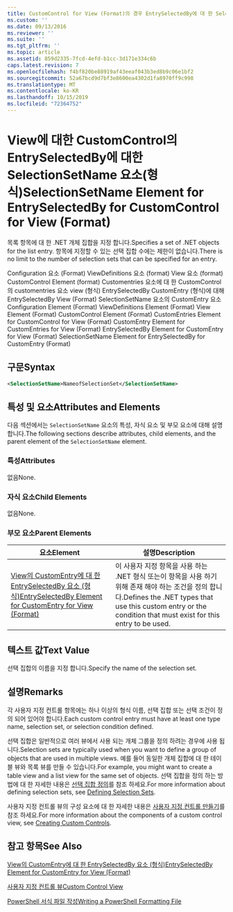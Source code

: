 ```yaml
---
title: CustomControl for View (Format)의 경우 EntrySelectedBy에 대 한 SelectionSetName 요소 | Microsoft Docs
ms.custom: ''
ms.date: 09/13/2016
ms.reviewer: ''
ms.suite: ''
ms.tgt_pltfrm: ''
ms.topic: article
ms.assetid: 859d2335-7fcd-4efd-b1cc-3d171e334c6b
caps.latest.revision: 7
ms.openlocfilehash: f4bf820be88919af43eeaf043b3ed8b9c06e1bf2
ms.sourcegitcommit: 52a67bcd9d7bf3e8600ea4302d1fa8970ff9c998
ms.translationtype: MT
ms.contentlocale: ko-KR
ms.lasthandoff: 10/15/2019
ms.locfileid: "72364752"
---
```

# <a name="selectionsetname-element-for-entryselectedby-for-customcontrol-for-view-format"></a><span data-ttu-id="36d9c-102">View에 대한 CustomControl의 EntrySelectedBy에 대한 SelectionSetName 요소(형식)</span><span class="sxs-lookup"><span data-stu-id="36d9c-102">SelectionSetName Element for EntrySelectedBy for CustomControl for View (Format)</span></span>

<span data-ttu-id="36d9c-103">목록 항목에 대 한 .NET 개체 집합을 지정 합니다.</span><span class="sxs-lookup"><span data-stu-id="36d9c-103">Specifies a set of .NET objects for the list entry.</span></span> <span data-ttu-id="36d9c-104">항목에 지정할 수 있는 선택 집합 수에는 제한이 없습니다.</span><span class="sxs-lookup"><span data-stu-id="36d9c-104">There is no limit to the number of selection sets that can be specified for an entry.</span></span>

<span data-ttu-id="36d9c-105">Configuration 요소 (Format) ViewDefinitions 요소 (format) View 요소 (format) CustomControl Element (format) Customentries 요소에 대 한 CustomControl의 customentries 요소 view (형식) EntrySelectedBy CustomEntry (형식)에 대해 EntrySelectedBy View (Format) SelectionSetName 요소의 CustomEntry 요소</span><span class="sxs-lookup"><span data-stu-id="36d9c-105">Configuration Element (Format) ViewDefinitions Element (Format) View Element (Format) CustomControl Element (Format) CustomEntries Element for CustomControl for View (Format) CustomEntry Element for CustomEntries for View (Format) EntrySelectedBy Element for CustomEntry for View (Format) SelectionSetName Element for EntrySelectedBy for CustomEntry (Format)</span></span>

## <a name="syntax"></a><span data-ttu-id="36d9c-106">구문</span><span class="sxs-lookup"><span data-stu-id="36d9c-106">Syntax</span></span>

```xml
<SelectionSetName>NameofSelectionSet</SelectionSetName>
```

## <a name="attributes-and-elements"></a><span data-ttu-id="36d9c-107">특성 및 요소</span><span class="sxs-lookup"><span data-stu-id="36d9c-107">Attributes and Elements</span></span>

<span data-ttu-id="36d9c-108">다음 섹션에서는 `SelectionSetName` 요소의 특성, 자식 요소 및 부모 요소에 대해 설명 합니다.</span><span class="sxs-lookup"><span data-stu-id="36d9c-108">The following sections describe attributes, child elements, and the parent element of the `SelectionSetName` element.</span></span>

### <a name="attributes"></a><span data-ttu-id="36d9c-109">특성</span><span class="sxs-lookup"><span data-stu-id="36d9c-109">Attributes</span></span>

<span data-ttu-id="36d9c-110">없음</span><span class="sxs-lookup"><span data-stu-id="36d9c-110">None.</span></span>

### <a name="child-elements"></a><span data-ttu-id="36d9c-111">자식 요소</span><span class="sxs-lookup"><span data-stu-id="36d9c-111">Child Elements</span></span>

<span data-ttu-id="36d9c-112">없음</span><span class="sxs-lookup"><span data-stu-id="36d9c-112">None.</span></span>

### <a name="parent-elements"></a><span data-ttu-id="36d9c-113">부모 요소</span><span class="sxs-lookup"><span data-stu-id="36d9c-113">Parent Elements</span></span>

|<span data-ttu-id="36d9c-114">요소</span><span class="sxs-lookup"><span data-stu-id="36d9c-114">Element</span></span>|<span data-ttu-id="36d9c-115">설명</span><span class="sxs-lookup"><span data-stu-id="36d9c-115">Description</span></span>|
|-------------|-----------------|
|[<span data-ttu-id="36d9c-116">View의 CustomEntry에 대 한 EntrySelectedBy 요소 (형식)</span><span class="sxs-lookup"><span data-stu-id="36d9c-116">EntrySelectedBy Element for CustomEntry for View (Format)</span></span>](./entryselectedby-element-for-customentry-for-customcontrol-for-view-format.md)|<span data-ttu-id="36d9c-117">이 사용자 지정 항목을 사용 하는 .NET 형식 또는이 항목을 사용 하기 위해 존재 해야 하는 조건을 정의 합니다.</span><span class="sxs-lookup"><span data-stu-id="36d9c-117">Defines the .NET types that use this custom entry or the condition that must exist for this entry to be used.</span></span>|

## <a name="text-value"></a><span data-ttu-id="36d9c-118">텍스트 값</span><span class="sxs-lookup"><span data-stu-id="36d9c-118">Text Value</span></span>

<span data-ttu-id="36d9c-119">선택 집합의 이름을 지정 합니다.</span><span class="sxs-lookup"><span data-stu-id="36d9c-119">Specify the name of the selection set.</span></span>

## <a name="remarks"></a><span data-ttu-id="36d9c-120">설명</span><span class="sxs-lookup"><span data-stu-id="36d9c-120">Remarks</span></span>

<span data-ttu-id="36d9c-121">각 사용자 지정 컨트롤 항목에는 하나 이상의 형식 이름, 선택 집합 또는 선택 조건이 정의 되어 있어야 합니다.</span><span class="sxs-lookup"><span data-stu-id="36d9c-121">Each custom control entry must have at least one type name, selection set, or selection condition defined.</span></span>

<span data-ttu-id="36d9c-122">선택 집합은 일반적으로 여러 뷰에서 사용 되는 개체 그룹을 정의 하려는 경우에 사용 됩니다.</span><span class="sxs-lookup"><span data-stu-id="36d9c-122">Selection sets are typically used when you want to define a group of objects that are used in multiple views.</span></span> <span data-ttu-id="36d9c-123">예를 들어 동일한 개체 집합에 대 한 테이블 뷰와 목록 뷰를 만들 수 있습니다.</span><span class="sxs-lookup"><span data-stu-id="36d9c-123">For example, you might want to create a table view and a list view for the same set of objects.</span></span> <span data-ttu-id="36d9c-124">선택 집합을 정의 하는 방법에 대 한 자세한 내용은 [선택 집합 정의](./defining-selection-sets.md)를 참조 하세요.</span><span class="sxs-lookup"><span data-stu-id="36d9c-124">For more information about defining selection sets, see [Defining Selection Sets](./defining-selection-sets.md).</span></span>

<span data-ttu-id="36d9c-125">사용자 지정 컨트롤 뷰의 구성 요소에 대 한 자세한 내용은 [사용자 지정 컨트롤 만들기](./creating-custom-controls.md)를 참조 하세요.</span><span class="sxs-lookup"><span data-stu-id="36d9c-125">For more information about the components of a custom control view, see [Creating Custom Controls](./creating-custom-controls.md).</span></span>

## <a name="see-also"></a><span data-ttu-id="36d9c-126">참고 항목</span><span class="sxs-lookup"><span data-stu-id="36d9c-126">See Also</span></span>

[<span data-ttu-id="36d9c-127">View의 CustomEntry에 대 한 EntrySelectedBy 요소 (형식)</span><span class="sxs-lookup"><span data-stu-id="36d9c-127">EntrySelectedBy Element for CustomEntry for View (Format)</span></span>](./entryselectedby-element-for-customentry-for-customcontrol-for-view-format.md)

[<span data-ttu-id="36d9c-128">사용자 지정 컨트롤 뷰</span><span class="sxs-lookup"><span data-stu-id="36d9c-128">Custom Control View</span></span>](./creating-custom-controls.md)

[<span data-ttu-id="36d9c-129">PowerShell 서식 파일 작성</span><span class="sxs-lookup"><span data-stu-id="36d9c-129">Writing a PowerShell Formatting File</span></span>](./writing-a-powershell-formatting-file.md)
